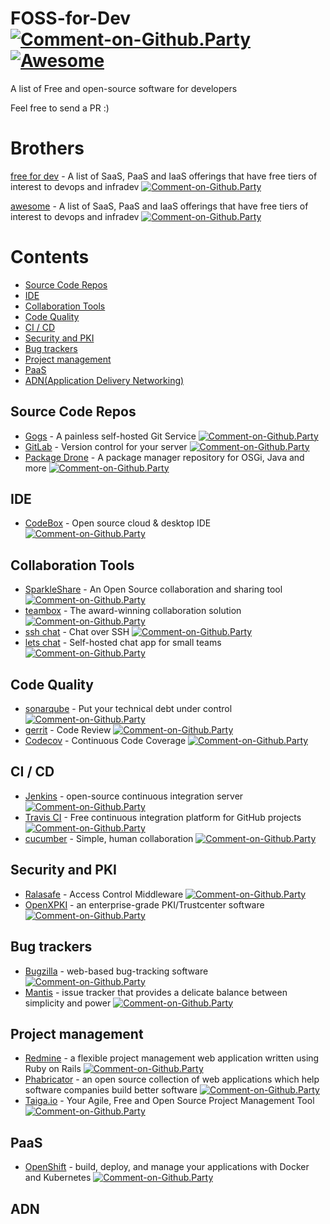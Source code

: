 # FOSS-for-Dev [![Comment-on-Github.Party](https://img.shields.io/badge/Comment%20on-Github.Party-yellow.svg)](https://github.party/item?id=107) [![Awesome](https://cdn.rawgit.com/sindresorhus/awesome/d7305f38d29fed78fa85652e3a63e154dd8e8829/media/badge.svg)](https://github.com/sindresorhus/awesome)
A list of Free and open-source software for developers

 
Feel free to send a PR :)
# Brothers
[free for dev](https://github.com/ripienaar/free-for-dev) - A list of SaaS, PaaS and IaaS offerings that have free tiers of interest to devops and infradev
[![Comment-on-Github.Party](https://img.shields.io/badge/Comment%20on-Github.Party-yellow.svg)](https://github.party/item?id=27)

[awesome](https://github.com/sindresorhus/awesome) - A list of SaaS, PaaS and IaaS offerings that have free tiers of interest to devops and infradev
[![Comment-on-Github.Party](https://img.shields.io/badge/Comment%20on-Github.Party-yellow.svg)](https://github.party/item?id=108)

# Contents
   * [Source Code Repos](#source-code-repos)
   * [IDE](#ide)
   * [Collaboration Tools](#collaboration-tools)
   * [Code Quality](#code-quality)
   * [CI / CD](#ci--cd)
   * [Security and PKI](#security-and-pki)
   * [Bug trackers](#bug-trackers)
   * [Project management](#project-management)
   * [PaaS](#paas)
   * [ADN(Application Delivery Networking)](#adn)


## Source Code Repos 

 * [Gogs](https://github.com/gogits/gogs)  - A painless self-hosted Git Service [![Comment-on-Github.Party](https://img.shields.io/badge/Comment%20on-Github.Party-yellow.svg)](https://github.party/item?id=14)
 * [GitLab](https://github.com/gitlabhq/gitlabhq) - Version control for your server
[![Comment-on-Github.Party](https://img.shields.io/badge/Comment%20on-Github.Party-yellow.svg)](https://github.party/item?id=91)
 * [Package Drone](https://github.com/ctron/package-drone) - A package manager repository for OSGi, Java and more
[![Comment-on-Github.Party](https://img.shields.io/badge/Comment%20on-Github.Party-yellow.svg)](https://github.party/item?id=113)

## IDE 

 * [CodeBox](https://github.com/CodeboxIDE/codebox) - Open source cloud & desktop IDE
[![Comment-on-Github.Party](https://img.shields.io/badge/Comment%20on-Github.Party-yellow.svg)](https://github.party/item?id=103)

## Collaboration Tools

 * [SparkleShare](https://github.com/hbons/SparkleShare) - An Open Source collaboration and sharing tool
 [![Comment-on-Github.Party](https://img.shields.io/badge/Comment%20on-Github.Party-yellow.svg)](https://github.party/item?id=94)
 * [teambox](https://github.com/teambox/teambox) - The award-winning collaboration solution
 [![Comment-on-Github.Party](https://img.shields.io/badge/Comment%20on-Github.Party-yellow.svg)](https://github.party/item?id=95)
 * [ssh chat](https://github.com/shazow/ssh-chat) - Chat over SSH [![Comment-on-Github.Party](https://img.shields.io/badge/Comment%20on-Github.Party-yellow.svg)](https://github.party/item?id=75)
 * [lets chat](https://github.com/sdelements/lets-chat) - Self-hosted chat app for small teams
[![Comment-on-Github.Party](https://img.shields.io/badge/Comment%20on-Github.Party-yellow.svg)](https://github.party/item?id=92)

## Code Quality

 * [sonarqube](https://github.com/SonarSource/sonarqube) - Put your technical debt under control
[![Comment-on-Github.Party](https://img.shields.io/badge/Comment%20on-Github.Party-yellow.svg)](https://github.party/item?id=96)
 * [gerrit](https://gerrit.googlesource.com/) - Code Review
[![Comment-on-Github.Party](https://img.shields.io/badge/Comment%20on-Github.Party-yellow.svg)](https://github.party/item?id=97)
 * [Codecov](https://codecov.io/) - Continuous Code Coverage
[![Comment-on-Github.Party](https://img.shields.io/badge/Comment%20on-Github.Party-yellow.svg)](https://github.party/item?id=137)

## CI / CD

 * [Jenkins](https://github.com/jenkinsci/jenkins) - open-source continuous integration server
[![Comment-on-Github.Party](https://img.shields.io/badge/Comment%20on-Github.Party-yellow.svg)](https://github.party/item?id=101) 
 * [Travis CI](https://github.com/travis-ci/travis-ci) - Free continuous integration platform for GitHub projects
[![Comment-on-Github.Party](https://img.shields.io/badge/Comment%20on-Github.Party-yellow.svg)](https://github.party/item?id=102)
 * [cucumber](https://github.com/cucumber/cucumber) - Simple, human collaboration [![Comment-on-Github.Party](https://img.shields.io/badge/Comment%20on-Github.Party-yellow.svg)](https://github.party/item?id=93)


## Security and PKI

 * [Ralasafe](http://sourceforge.net/projects/ralasafe/) - Access Control Middleware
[![Comment-on-Github.Party](https://img.shields.io/badge/Comment%20on-Github.Party-yellow.svg)](https://github.party/item?id=98)
 * [OpenXPKI](https://github.com/openxpki/openxpki) - an enterprise-grade PKI/Trustcenter software
[![Comment-on-Github.Party](https://img.shields.io/badge/Comment%20on-Github.Party-yellow.svg)](https://github.party/item?id=99)


## Bug trackers

* [Bugzilla](https://github.com/bugzilla/bugzilla) - web-based bug-tracking software
[![Comment-on-Github.Party](https://img.shields.io/badge/Comment%20on-Github.Party-yellow.svg)](https://github.party/item?id=104)
* [Mantis](https://github.com/mantisbt/mantisbt) - issue tracker that provides a delicate balance between simplicity and power
[![Comment-on-Github.Party](https://img.shields.io/badge/Comment%20on-Github.Party-yellow.svg)](https://github.party/item?id=106)


## Project management
* [Redmine](https://github.com/redmine/redmine) - a flexible project management web application written using Ruby on Rails
[![Comment-on-Github.Party](https://img.shields.io/badge/Comment%20on-Github.Party-yellow.svg)](https://github.party/item?id=105)
* [Phabricator](https://github.com/phacility/phabricator) - an open source collection of web applications which help software companies build better software
[![Comment-on-Github.Party](https://img.shields.io/badge/Comment%20on-Github.Party-yellow.svg)](https://github.party/item?id=109)
* [Taiga.io](https://github.com/taigaio) - Your Agile, Free and Open Source Project Management Tool
[![Comment-on-Github.Party](https://img.shields.io/badge/Comment%20on-Github.Party-yellow.svg)](https://github.party/item?id=110)

## PaaS

 * [OpenShift](https://github.com/openshift/origin) - build, deploy, and manage your applications with Docker and Kubernetes
[![Comment-on-Github.Party](https://img.shields.io/badge/Comment%20on-Github.Party-yellow.svg)](https://github.party/item?id=100)

## ADN 
  
 
